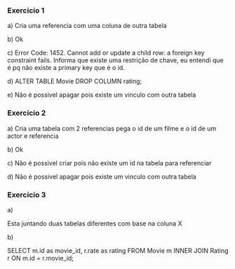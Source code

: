 ### Exercício 1 ###

a) Cria uma referencia com uma coluna de outra tabela

b) Ok	

c) Error Code: 1452. Cannot add or update a child row: a foreign key constraint 
fails.
Informa que existe uma restrição de chave, eu entendi que é pq não existe a primary key que é o id.

d) ALTER TABLE Movie DROP COLUMN rating;

e) Não é possivel apagar pois existe um vinculo com outra tabela 

### Exercício 2 ###

a) Cria uma tabela com 2 referencias 
pega o id de um filme e o id de um actor e referencia 


b) Ok

c) Não é possivel criar pois não existe um id na tabela para referenciar 

d) Não é possivel apagar pois existe um vinculo com outra tabela 

### Exercício 3 ###

a)

Esta juntando duas tabelas diferentes com base na coluna X

b)

SELECT m.id as movie_id, r.rate as rating FROM Movie m
INNER JOIN Rating r ON m.id = r.movie_id;




